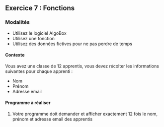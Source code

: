 ## Exercice 7 : Fonctions

### Modalités

- Utilisez le logiciel AlgoBox
- Utilisez une fonction
- Utilisez des données fictives pour ne pas perdre de temps

#### Contexte

Vous avez une classe de 12 apprentis, vous devez récolter les informations suivantes pour chaque apprenti :

- Nom
- Prénom
- Adresse email

#### Programme à réaliser

1. Votre programme doit demander et afficher exactement 12 fois le nom, prénom et adresse email des apprentis
